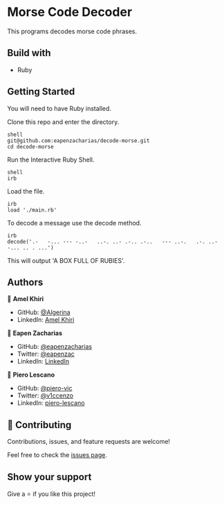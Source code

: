 # Morse Code Decoder

This programs decodes morse code phrases.

## Build with

- Ruby

## Getting Started

You will need to have Ruby installed.

Clone this repo and enter the directory.

```
shell
git@github.com:eapenzacharias/decode-morse.git
cd decode-morse
```

Run the Interactive Ruby Shell.

```
shell
irb
```

Load the file.

```
irb
load './main.rb'
```

To decode a message use the decode method.

```
irb
decode('.-   -... --- -..-   ..-. ..- .-.. .-..   --- ..-.   .-. ..- -... .. . ...')
```

This will output 'A BOX FULL OF RUBIES'.

## Authors

👤 **Amel Khiri**

- GitHub: [@Algerina](https://github.com/Algerina)
- LinkedIn: [Amel Khiri](https://linkedin.com/in/amel-khiri-qahwadji-37a550135)

👤 **Eapen Zacharias**

- GitHub: [@eapenzacharias](https://github.com/eapenzacharias)
- Twitter: [@eapenzac](https://twitter.com/eapenzac)
- LinkedIn: [LinkedIn](https://linkedin.com/in/eapenzac)

👤 **Piero Lescano**

- GitHub: [@piero-vic](https://github.com/piero-vic)
- Twitter: [@v1ccenzo](https://twitter.com/v1ccenzo)
- LinkedIn: [piero-lescano](https://linkedin.com/in/piero-lescano)


## 🤝 Contributing

Contributions, issues, and feature requests are welcome!

Feel free to check the [issues page](https://github.com/piero-vic/clinic_database/issues).

## Show your support

Give a ⭐️ if you like this project!
